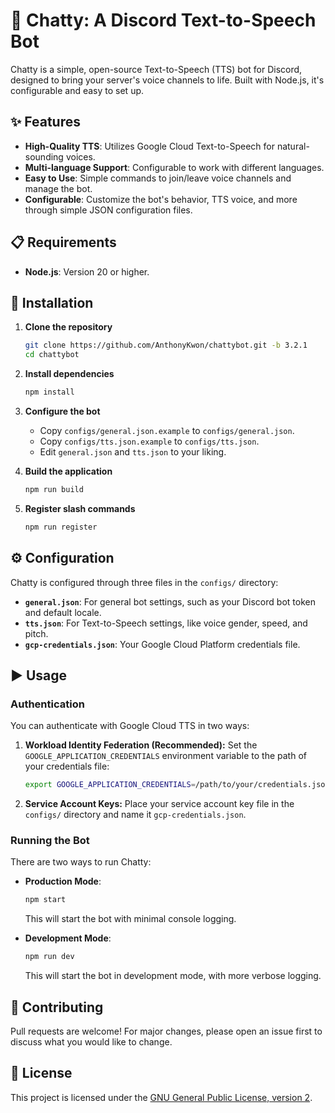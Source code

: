 # 💬 Chatty: A Discord Text-to-Speech Bot

Chatty is a simple, open-source Text-to-Speech (TTS) bot for Discord, designed to bring your server's voice channels to life. Built with Node.js, it's configurable and easy to set up.

## ✨ Features

* **High-Quality TTS**: Utilizes Google Cloud Text-to-Speech for natural-sounding voices.
* **Multi-language Support**: Configurable to work with different languages.
* **Easy to Use**: Simple commands to join/leave voice channels and manage the bot.
* **Configurable**: Customize the bot's behavior, TTS voice, and more through simple JSON configuration files.

## 📋 Requirements

* **Node.js**: Version 20 or higher.

## 🚀 Installation

1. **Clone the repository**

    ```bash
    git clone https://github.com/AnthonyKwon/chattybot.git -b 3.2.1
    cd chattybot
    ```

2. **Install dependencies**

    ```bash
    npm install
    ```

3. **Configure the bot**

    * Copy `configs/general.json.example` to `configs/general.json`.
    * Copy `configs/tts.json.example` to `configs/tts.json`.
    * Edit `general.json` and `tts.json` to your liking.

4. **Build the application**

    ```bash
    npm run build
    ```

5. **Register slash commands**

    ```bash
    npm run register
    ```

## ⚙️ Configuration

Chatty is configured through three files in the `configs/` directory:

* **`general.json`**: For general bot settings, such as your Discord bot token and default locale.
* **`tts.json`**: For Text-to-Speech settings, like voice gender, speed, and pitch.
* **`gcp-credentials.json`**: Your Google Cloud Platform credentials file.

## ▶️ Usage

### Authentication

You can authenticate with Google Cloud TTS in two ways:

1. **Workload Identity Federation (Recommended):**
   Set the `GOOGLE_APPLICATION_CREDENTIALS` environment variable to the path of your credentials file:

    ```bash
    export GOOGLE_APPLICATION_CREDENTIALS=/path/to/your/credentials.json
    ```

2. **Service Account Keys:**
   Place your service account key file in the `configs/` directory and name it `gcp-credentials.json`.

### Running the Bot

There are two ways to run Chatty:

* **Production Mode**:

    ```bash
    npm start
    ```

  This will start the bot with minimal console logging.

* **Development Mode**:

    ```bash
    npm run dev
    ```

  This will start the bot in development mode, with more verbose logging.

## 🙌 Contributing

Pull requests are welcome\! For major changes, please open an issue first to discuss what you would like to change.

## 📜 License

This project is licensed under the [GNU General Public License, version 2](https://www.gnu.org/licenses/old-licenses/gpl-2.0.htmlhttps://www.gnu.org/licenses/old-licenses/gpl-2.0.html).
